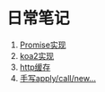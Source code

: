 # 日常笔记

1. [Promise实现](https://github.com/fireofsouth/blog/blob/master/promise/README.md)
2. [koa2实现](https://github.com/fireofsouth/blog/blob/master/koa2/README.md)
3. [http缓存](https://github.com/fireofsouth/blog/blob/master/http/README.md)
4. [手写apply/call/new... ](https://github.com/fireofsouth/blog/blob/master/other/README.md)
